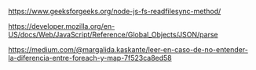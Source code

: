 https://www.geeksforgeeks.org/node-js-fs-readfilesync-method/


https://developer.mozilla.org/en-US/docs/Web/JavaScript/Reference/Global_Objects/JSON/parse


https://medium.com/@margalida.kaskante/leer-en-caso-de-no-entender-la-diferencia-entre-foreach-y-map-7f523ca8ed58